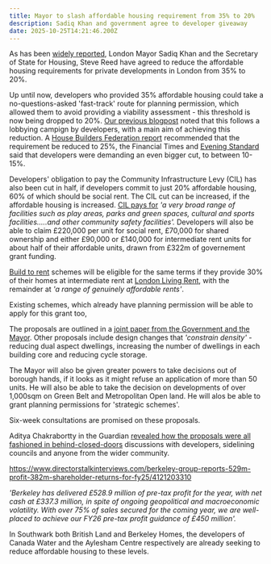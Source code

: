 ```yaml
---
title: Mayor to slash affordable housing requirement from 35% to 20%
description: Sadiq Khan and government agree to developer giveaway
date: 2025-10-25T14:21:46.200Z
---
```

As has been [widely reported](https://www.theguardian.com/society/2025/oct/23/ministers-confirm-plans-to-reduce-londons-affordable-housing-quotas), London Mayor Sadiq Khan and the Secretary of State for Housing, Steve Reed have agreed to reduce the affordable housing requirements for private developments in London from 35% to 20%.  

Up until now, developers who provided 35% affordable housing could take a no-questions-asked 'fast-track' route for planning permission, which allowed them to avoid providing a viability assessment - this threshold is now being dropped to 20%.  [Our previous blogpost](https://www.35percent.org/posts/nearly-1-000-empty-homes-on-the-aylesbury-estate/) noted that this follows a lobbying campign by developers, with a main aim of achieving this reduction.  A [House Builders Federation report](https://www.hbf.co.uk/documents/14913/Mind_the_Gap_Examining_Londons_housing_shortfall.pdf) recommended that the requirement be reduced to 25%, the Financial Times and [Evening Standard](https://www.standard.co.uk/news/london/housing-crisis-sadiq-khan-affordable-homes-rule-gla-mayor-b1250874.html) said that developers were demanding an even bigger cut, to between 10-15%. 

Developers' obligation to pay the Community Infrastructure Levy (CIL) has also been cut in half, if developers commit to just 20% affordable housing, 60% of which should be social rent.  The CIL cut can be increased, if the affordable housing is increased.  [CIL pays for](https://assets.publishing.service.gov.uk/media/5a7969dc40f0b63d72fc59ba/1897278.pdf) *'a very broad range of facilities such as play areas, parks and green spaces, cultural and sports facilities.....and other community safety facilities'.*  Developers will also be able to claim £220,000 per unit for social rent, £70,000 for shared ownership and either £90,000 or £140,000 for intermediate rent units for about half of their affordable units, drawn from £322m of governement grant funding.

[Build to rent](https://www.gov.uk/guidance/build-to-rent) schemes will  be eligible for the same terms if they provide 30% of their homes at intermediate rent at [London Living Rent](https://www.london.gov.uk/programmes-strategies/housing-and-land/buying-and-owning-home/london-living-rent), with the remainder at *'a range of genuinely affordable rents'*.

Existing schemes, which already have planning permission will be able to apply for this grant too,

The proposals are outlined in a [joint paper from the Government and the Mayor](https://assets.publishing.service.gov.uk/media/68fa1ab730c331c88be6f00a/support-for-house-building-in-london.pdf).  Other proposals include design changes that  *'constrain density'* - reducing dual aspect dwellings, increasing the number of dwellings in each building core and reducing cycle storage. 

The Mayor will also be given greater powers to take decisions out of borough hands, if it looks as it might refuse an application of more than 50 units.  He will also be able to take the decision on developments of over 1,000sqm on Green Belt and Metropolitan Open land.  He will alos be able to grant planning permissions for 'strategic schemes'.

Six-week consultations are promised on these proposals.  

Aditya Chakrabortty in the Guardian [revealed how the proposals were all fashioned in behind-closed-doors](https://www.theguardian.com/commentisfree/2025/oct/15/labour-housing-memo-leak-steve-reed) discussions with developers, sidelining councils and anyone from the wider community.

<https://www.directorstalkinterviews.com/berkeley-group-reports-529m-profit-382m-shareholder-returns-for-fy25/4121203310>

*'Berkeley has delivered £528.9 million of pre-tax profit for the year, with net cash at £337.3 million, in spite of ongoing geopolitical and macroeconomic volatility.  With over 75% of sales secured for the coming year, we are well-placed to achieve our FY26 pre-tax profit guidance of £450 million'.* 

In Southwark both British Land and Berkeley Homes, the developers of Canada Water and the Aylesham Centre respectively are already seeking to reduce affordable housing to these levels.